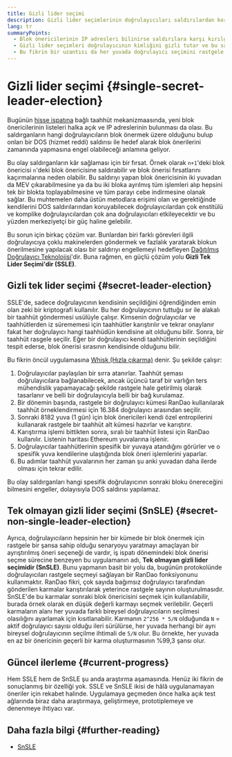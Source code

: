 ```yaml
---
title: Gizli lider seçimi
description: Gizli lider seçimlerinin doğrulayıcıları saldırılardan korumada ne gibi etkileri olduğunun açıklaması
lang: tr
summaryPoints:
  - Blok önericilerinin IP adresleri bilinirse saldırılara karşı kırılgan olurlar
  - Gizli lider seçimleri doğrulayıcının kimliğini gizli tutar ve bu sayede kim oldukları sonrasında da bilinemez
  - Bu fikrin bir uzantısı da her yuvada doğrulayıcı seçimini rastgele şekilde yapmaktır.
---
```


# Gizli lider seçimi \{#single-secret-leader-election}

Bugünün [hisse ispatına](/developers/docs/consensus-mechanisms/pos) bağlı taahhüt mekanizmaasında, yeni blok önericilerinin listeleri halka açık ve IP adreslerinin bulunması da olası. Bu saldırganların hangi doğrulayıcıların blok önermek üzere olduğunu bulup onları bir DOS (hizmet reddi) saldırısı ile hedef alarak blok önerilerini zamanında yapmasına engel olabileceği anlamına geliyor.

Bu olay saldırganların kâr sağlaması için bir fırsat. Örnek olarak `n+1`'deki blok önericisi `n`'deki blok önericisine saldırabilir ve blok önerisi fırsatlarını kaçırmalarına neden olabilir. Bu saldırıyı yapan blok önericisinin iki yuvadan da MEV çıkarabilmesine ya da bu iki bloka ayrılmış tüm işlemleri alıp hepsini tek bir blokta toplayabilmesine ve tüm parayı cebe indirmesine olanak sağlar. Bu muhtemelen daha üstün metodlara erişimi olan ve gerektiğinde kendilerini DOS saldırılarından koruyabilecek doğrulayıcılardan çok enstitülü ve komplike doğrulayıcılardan çok ana doğrulayıcıları etkileyecektir ve bu yüzden merkeziyetçi bir güç haline gelebilir.

Bu sorun için birkaç çözüm var. Bunlardan biri farklı görevleri ilgili doğrulayıcıya çoklu makinelerden göndermek ve fazlalık yaratarak blokun önerilmesine yapılacak olası bir saldırıyı engellemeyi hedefleyen [Dağıtılmış Doğrulayıcı Teknolojisi](https://github.com/ethereum/distributed-validator-specs)'dir. Buna rağmen, en güçlü çözüm yolu **Gizli Tek Lider Seçimi'dir (SSLE)**.

## Gizli tek lider seçimi \{#secret-leader-election}

SSLE'de, sadece doğrulayıcının kendisinin seçildiğini öğrendiğinden emin olan zeki bir kriptografi kullanılır. Bu her doğrulayıcının tuttuğu sır ile alakalı bir taahhüt göndermesi usülüyle çalışır. Kimsenin doğrulayıcılar ve taahhütlerden iz sürememesi için taahhütler karıştırılır ve tekrar onaylanır fakat her doğrulayıcı hangi taahhüdün kendisine ait olduğunu bilir. Sonra, bir taahhüt rasgele seçilir. Eğer bir doğrulayıcı kendi taahhütlerinin seçildiğini tespit ederse, blok önerisi sırasının kendisinde olduğunu bilir.

Bu fikrin öncül uygulamasına [Whisk (Hızla çıkarma)](https://ethresear.ch/t/whisk-a-practical-shuffle-based-ssle-protocol-for-ethereum/11763) denir. Şu şekilde çalışır:

1. Doğrulayıcılar paylaşılan bir sırra atanırlar. Taahhüt şeması doğrulayıcılara bağlanabilecek, ancak üçüncü taraf bir varlığın ters mühendislik yapamayacağı şekilde rastgele hale getirilmiş olarak tasarlanır ve belli bir doğrulayıcıyla belli bir bağ kurulamaz.
2. Bir dönemin başında, rastgele bir doğrulayıcı kümesi RanDao kullanılarak taahhüt örneklendirmesi için 16.384 doğrulayıcı arasından seçilir.
3. Sonraki 8182 yuva (1 gün) için blok önericileri kendi özel entropilerini kullanarak rastgele bir taahhüt alt kümesi hazırlar ve karıştırır.
4. Karıştırma işlemi bittikten sonra, sıralı bir taahhüt listesi için RanDao kullanılır. Listenin haritası Ethereum yuvalarına işlenir.
5. Doğrulayıcılar taahhütlerinin spesifik bir yuvaya atandığını görürler ve o spesifik yuva kendilerine ulaştığında blok öneri işlemlerini yaparlar.
6. Bu adımlar taahhüt yuvalarının her zaman şu anki yuvadan daha ilerde olması için tekrar edilir.

Bu olay saldırganları hangi spesifik doğrulayıcının sonraki bloku önereceğini bilmesini engeller, dolayısıyla DOS saldırısı yapılamaz.

## Tek olmayan gizli lider seçimi (SnSLE) \{#secret-non-single-leader-election}

Ayrıca, doğrulayıcıların hepsinin her bir kümede bir blok önermek için rastgele bir şansa sahip olduğu senaryoyu yaratmayı amaçlayan bir ayrıştırılmış öneri seçeneği de vardır, iş ispatı dönemindeki blok önerisi seçme sürecine benzeyen bu uygulamanın adı, **Tek olmayan gizli lider seçimidir (SnSLE)**. Bunu yapmanın basit bir yolu da, bugünün protokolünde doğrulayıcıları rastgele seçmeyi sağlayan bir RanDao fonksiyonunu kullanmaktır. RanDao fikri, çok sayıda bağımsız doğrulayıcı tarafından gönderilen karmalar karıştırılarak yeterince rastgele sayının oluşturulmasıdır. SnSLE'de bu karmalar sonraki blok önericisini seçmek için kullanılabilir, burada örnek olarak en düşük değerli karmayı seçmek verilebilir. Geçerli karmaların alanı her yuvada farklı bireysel doğrulayıcıların seçilmesi olasılığını ayarlamak için kısıtlanabilir. Karmanın `2^256 * 5/N` olduğunda `N` = aktif doğrulayıcı sayısı olduğu ileri sürülürse, her yuvada herhangi bir ayrı bireysel doğrulayıcının seçilme ihtimali de `5/N` olur. Bu örnekte, her yuvada en az bir önericinin geçerli bir karma oluşturmasının %99,3 şansı olur.

## Güncel ilerleme \{#current-progress}

Hem SSLE hem de SnSLE şu anda araştırma aşamasında. Henüz iki fikrin de sonuçlanmış bir özelliği yok. SSLE ve SnSLE ikisi de hâlâ uygulanamayan öneriler için rekabet halinde. Uygulamaya geçmeden önce halka açık test ağlarında biraz daha araştırmaya, geliştirmeye, prototiplemeye ve denenmeye ihtiyacı var.

## Daha fazla bilgi \{#further-reading}

- [SnSLE](https://ethresear.ch/t/secret-non-single-leader-election/11789)
